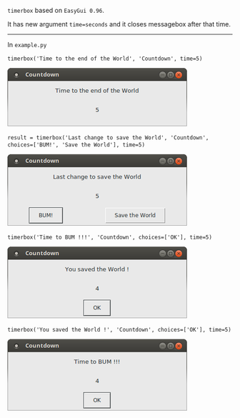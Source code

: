 
`timerbox` based on `EasyGui 0.96`.

It has new argument `time=seconds` and it closes messagebox after that time.

---

In `example.py`


    timerbox('Time to the end of the World', 'Countdown', time=5)


![#1](images/screenshot-1.png?raw=true)   

    result = timerbox('Last change to save the World', 'Countdown', choices=['BUM!', 'Save the World'], time=5)

![#1](images/screenshot-2.png?raw=true)   

    timerbox('Time to BUM !!!', 'Countdown', choices=['OK'], time=5)

![#1](images/screenshot-3.png?raw=true)   

    timerbox('You saved the World !', 'Countdown', choices=['OK'], time=5)

![#1](images/screenshot-4.png?raw=true)   
